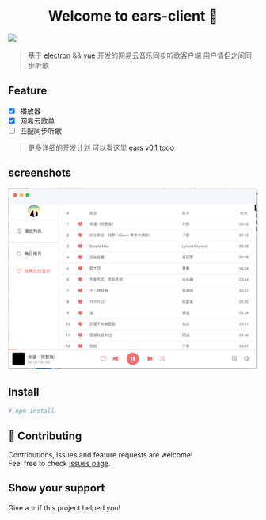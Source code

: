 <h1 align="center">Welcome to ears-client 👋</h1>
<p>
  <img src="https://img.shields.io/badge/version-0.1.0-blue.svg?cacheSeconds=2592000" />
</p>

> 基于 [electron](https://github.com/electron/electron) && [vue](https://github.com/vuejs/vue) 开发的网易云音乐同步听歌客户端
> 用户情侣之间同步听歌

## Feature

- [x] 播放器
- [x] 网易云歌单
- [ ] 匹配同步听歌

> 更多详细的开发计划 可以看这里 [ears v0.1 todo](https://github.com/JasKang/ears-client/projects/1)

## screenshots

![](public/demo/likelist@2x.png)

## Install

```sh
# npm install
```

## 🤝 Contributing

Contributions, issues and feature requests are welcome!<br />Feel free to check [issues page](https://github.com/JasKang/ears-client/issues).

## Show your support

Give a ⭐️ if this project helped you!

